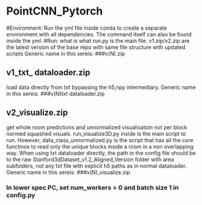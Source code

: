 # PointCNN_Pytorch
#Environment:
Run the yml file inside conda to create a separate environment with all dependencies. The command itself can also be found inside the yml.
#Run: what is what
run.py is the main file.
v1.zip/v2.zip are the latest version of the base repo with same file structure with updated scripts
Generic name in this sereis: ###v(N).zip
## v1_txt_ dataloader.zip
load data directly from txt bypassing the h5,npy intermediary.
Generic name in this sereis: ###v(N)_txt_ dataloader.zip
## v2_visualize.zip
get whole room predictions and unnormalized visualisatoin not per block normed squashed visuals. run_visualize3D.py inside is the main script to run. However, data_class_unnormalized.py is the script that has all the core functinos to read only the unique blocks inside a room in a non overlapping way.
When using txt dataloader directly, the path in the config file should be to the raw Stanford3dDataset_v1.2_Aligned_Version folder with area subfolders, not any txt file with explicit h5 paths as in normal dataloader.
Generic name in this sereis: ###v(N)_visualize.zip
### In lower spec PC, set num_workers = 0 and batch size 1 in config.py
